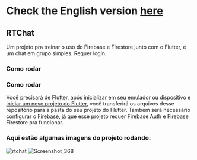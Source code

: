 # Check the English version <a href="README.md">here</a>

## RTChat

Um projeto pra treinar o uso do Firebase e Firestore junto com o Flutter, é um chat em grupo simples. Requer login.

### Como rodar

### Como rodar

Você precisará de <a href="https://docs.flutter.dev/get-started/install">Flutter</a>, após inicializar em seu emulador ou dispositivo e 
<a href="https://docs .flutter.dev/get-started/codelab">iniciar um novo projeto do Flutter</a>, você transferirá os arquivos desse repositório
para a pasta do seu projeto do Flutter. Também será necessário configurar o <a href="https://firebase.flutter.dev/docs/overview">Firebase</a>,
já que esse projeto requer Firebase Auth e Firebase Firestore pra funcionar.


### Aqui estão algumas imagens do projeto rodando:

![rtchat](https://user-images.githubusercontent.com/113607857/195323664-47e7cee8-c976-41e2-a26a-b9c8db838eef.gif)
![Screenshot_368](https://user-images.githubusercontent.com/113607857/195342843-26e70672-4c4a-4eed-b6a3-fb4f01346859.png)

